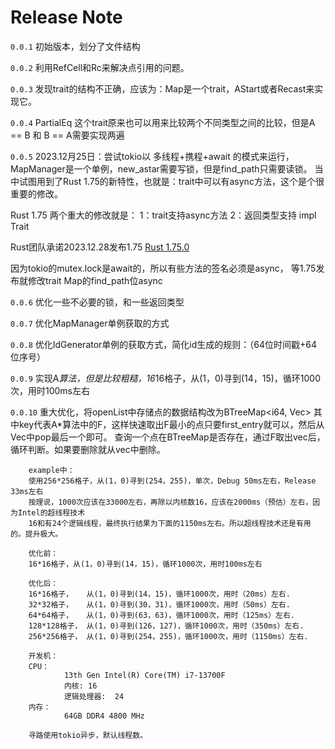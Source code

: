 # Release Note

`0.0.1` 初始版本，划分了文件结构

`0.0.2` 利用RefCell和Rc来解决点引用的问题。

`0.0.3` 发现trait的结构不正确，应该为：Map是一个trait，AStart或者Recast来实现它。

`0.0.4` PartialEq 这个trait原来也可以用来比较两个不同类型之间的比较，但是A == B 和 B == A需要实现两遍

`0.0.5` 2023.12月25日：尝试tokio以 多线程+携程+await 的模式来运行，MapManager是一个单例，new_astar需要写锁，但是find_path只需要读锁。
当中试图用到了Rust 1.75的新特性，也就是：trait中可以有async方法，这个是个很重要的修改。 

Rust 1.75 两个重大的修改就是：
1：trait支持async方法
2：返回类型支持 impl Trait

Rust团队承诺2023.12.28发布1.75 [Rust 1.75.0](https://releases.rs/docs/1.75.0/)

因为tokio的mutex.lock是await的，所以有些方法的签名必须是async，
等1.75发布就修改trait Map的find_path位async


`0.0.6` 优化一些不必要的锁，和一些返回类型

`0.0.7` 优化MapManager单例获取的方式

`0.0.8` 优化IdGenerator单例的获取方式，简化id生成的规则：（64位时间戳+64位序号）

`0.0.9` 实现A*算法，但是比较粗糙，16*16格子，从(1，0)寻到(14，15)，循环1000次，用时100ms左右

`0.0.10` 重大优化，将openList中存储点的数据结构改为BTreeMap<i64, Vec<PointType>> 
        其中key代表A*算法中的F，这样快速取出F最小的点只要first_entry就可以，然后从Vec中pop最后一个即可。
        查询一个点在BTreeMap是否存在，通过F取出vec后，循环判断。如果要删除就从vec中删除。

        example中：
        使用256*256格子，从(1，0)寻到(254，255)，单次，Debug 50ms左右，Release 33ms左右
        按理说，1000次应该在33000左右，再除以内核数16，应该在2000ms（预估）左右，因为Intel的超线程技术
        16和有24个逻辑线程，最终执行结果为下面的1150ms左右。所以超线程技术还是有用的。提升极大。

        优化前：
        16*16格子，从(1，0)寻到(14，15)，循环1000次，用时100ms左右

        优化后：
        16*16格子，   从(1，0)寻到(14，15)，循环1000次，用时（20ms）左右.
        32*32格子，   从(1，0)寻到(30，31)，循环1000次，用时（50ms）左右.
        64*64格子，   从(1，0)寻到(63，63)，循环1000次，用时（125ms）左右.
        128*128格子， 从(1，0)寻到(126，127)，循环1000次，用时（350ms）左右.
        256*256格子， 从(1，0)寻到(254，255)，循环1000次，用时（1150ms）左右.

        开发机：
        CPU：
                13th Gen Intel(R) Core(TM) i7-13700F
                内核:	16
                逻辑处理器:	24
        内存：
                64GB DDR4 4800 MHz

        寻路使用tokio异步，默认线程数。

